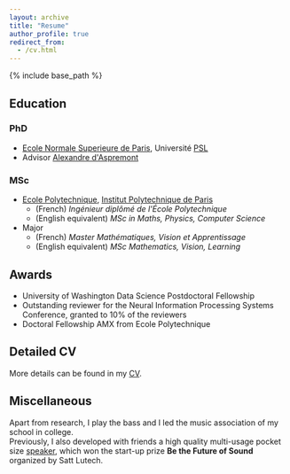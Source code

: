 ```yaml
---
layout: archive
title: "Resume"
author_profile: true
redirect_from:
  - /cv.html
---
```


{% include base_path %}

## Education  
### PhD  
* [Ecole Normale Superieure de Paris](https://www.ens.psl.eu/), Université [PSL](https://www.psl.eu/en)   
* Advisor [Alexandre d'Aspremont](https://www.di.ens.fr/~aspremon/)  

### MSc  
*  [Ecole Polytechnique](https://www.polytechnique.edu/en), [Institut Polytechnique de Paris](https://www.ip-paris.fr/en)  
    * (French) *Ingénieur diplômé de l'École Polytechnique*  
    * (English equivalent) *MSc in Maths, Physics, Computer Science*  
* Major
    * (French) *Master Mathématiques, Vision et Apprentissage*  
    * (English equivalent) *MSc Mathematics, Vision, Learning*

## Awards  
* University of Washington Data Science Postdoctoral Fellowship  
* Outstanding reviewer for the Neural Information Processing Systems Conference, granted to 10% of the reviewers  
* Doctoral Fellowship AMX from Ecole Polytechnique
 

## Detailed CV  
More details can be found in my [CV](/files/vroulet_cv.pdf).  


## Miscellaneous   
Apart from research, I play the bass and I led the music association of my school in college.  
Previously, I also developed with friends a high quality multi-usage pocket size [speaker](https://m.facebook.com/bloomingvibes/), which won the start-up prize **Be the Future of Sound** organized by Satt Lutech.  
